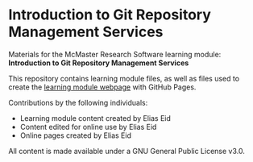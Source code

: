 # Introduction to Git Repository Management Services

Materials for the McMaster Research Software learning module: **Introduction to Git Repository Management Services**  

This repository contains learning module files, as well as files used to create the [learning module webpage](https://mcmasterrs.github.io/lm_repo-management) with GitHub Pages.  

Contributions by the following individuals: 
- Learning module content created by Elias Eid
- Content edited for online use by Elias Eid
- Online pages created by Elias Eid

All content is made available under a GNU General Public License v3.0.  

